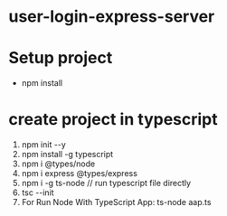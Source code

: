 # user-login-express-server
# Setup project
- npm install

# create project in typescript
1. npm init --y
2. npm install -g typescript
3. npm i @types/node
4. npm i express @types/express
5. npm i -g ts-node // run typescript file directly 
6. tsc --init
7. For Run Node With TypeScript App: ts-node aap.ts


